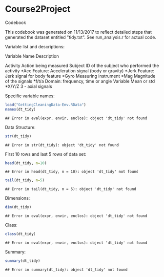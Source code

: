 Course2Project
================

Codebook

This codebook was generated on 11/13/2017 to reflect detailed steps that generated the dataset entitled "tidy.txt". See run\_analysis.r for actual code.

Variable list and descriptions:

Variable Name Description

Activity Action being measured Subject ID of the subject who performed the activity *Acc Feature: Acceleration signal (body or gravity) *Jerk Feature: Jerk signal for body feature *Gyro Measuring instrument *Mag Magnitude of the signals *f/t/a Domain: frequency, time or angle Variable Mean or std *X/Y/Z 3 - axial signals

Specific variable names:

``` r
load("GettingCleaningData-Env.RData")
names(dt_tidy)
```

    ## Error in eval(expr, envir, enclos): object 'dt_tidy' not found

Data Structure:

``` r
str(dt_tidy)
```

    ## Error in str(dt_tidy): object 'dt_tidy' not found

First 10 rows and last 5 rows of data set:

``` r
head(dt_tidy, n=10)
```

    ## Error in head(dt_tidy, n = 10): object 'dt_tidy' not found

``` r
tail(dt_tidy, n=5)
```

    ## Error in tail(dt_tidy, n = 5): object 'dt_tidy' not found

Dimensions:

``` r
dim(dt_tidy)
```

    ## Error in eval(expr, envir, enclos): object 'dt_tidy' not found

Class:

``` r
class(dt_tidy)
```

    ## Error in eval(expr, envir, enclos): object 'dt_tidy' not found

Summary:

``` r
summary(dt_tidy)
```

    ## Error in summary(dt_tidy): object 'dt_tidy' not found
